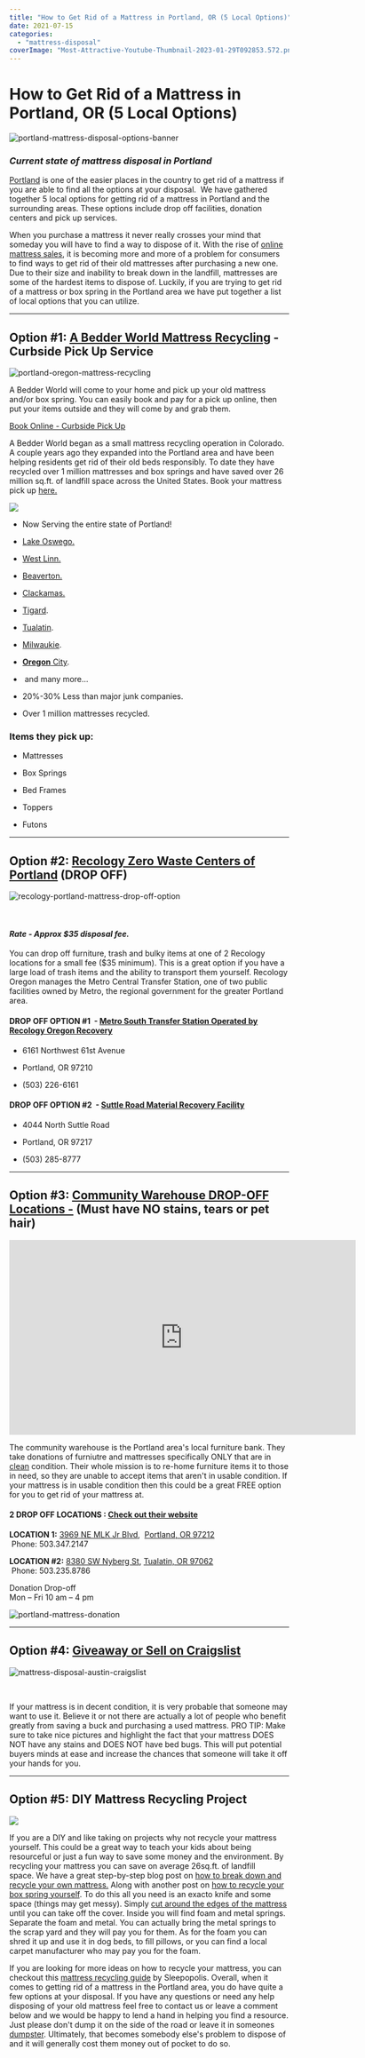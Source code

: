 ```yaml
---
title: "How to Get Rid of a Mattress in Portland, OR (5 Local Options)"
date: 2021-07-15
categories: 
  - "mattress-disposal"
coverImage: "Most-Attractive-Youtube-Thumbnail-2023-01-29T092853.572.png"
---
```


# How to Get Rid of a Mattress in Portland, OR (5 Local Options)

![portland-mattress-disposal-options-banner](images/Most-Attractive-Youtube-Thumbnail-2023-01-29T092853.572-1024x576.png)

### _Current state of mattress disposal in Portland_

[Portland](https://www.portland.gov/) is one of the easier places in the country to get rid of a mattress if you are able to find all the options at your disposal.  We have gathered together 5 local options for getting rid of a mattress in Portland and the surrounding areas. These options include drop off facilities, donation centers and pick up services. 

When you purchase a mattress it never really crosses your mind that someday you will have to find a way to dispose of it. With the rise of [online mattress sales](https://comfyliving.net/mattress-industry-statistics/#:~:text=The%20global%20mattress%20market%20will,were%20bought%20through%20online%20sales.), it is becoming more and more of a problem for consumers to find ways to get rid of their old mattresses after purchasing a new one. Due to their size and inability to break down in the landfill, mattresses are some of the hardest items to dispose of. Luckily, if you are trying to get rid of a mattress or box spring in the Portland area we have put together a list of local options that you can utilize. 

* * *

## Option #1: [A Bedder World Mattress Recycling](https://www.abedderworld.com/Portland-OR) - Curbside Pick Up Service

![portland-oregon-mattress-recycling](images/Screen-Shot-2023-01-29-at-9.20.23-AM-1024x497.png)

A Bedder World will come to your home and pick up your old mattress and/or box spring. You can easily book and pay for a pick up online, then put your items outside and they will come by and grab them.

[Book Online - Curbside Pick Up](https://www.abedderworld.com/Portland-OR)

A Bedder World began as a small mattress recycling operation in Colorado. A couple years ago they expanded into the Portland area and have been helping residents get rid of their old beds responsibly. To date they have recycled over 1 million mattresses and box springs and have saved over 26 million sq.ft. of landfill space across the United States. Book your mattress pick up [here.](https://www.abedderworld.com/Portland-OR)

![](images/Untitled-design-95-2-768x417.png)

- Now Serving the entire state of Portland!

- [Lake Oswego.](https://www.abedderworld.com/Lake-Oswego-OR)

- [West Linn.](https://www.abedderworld.com/West-Linn-OR)

- [Beaverton.](https://www.abedderworld.com/mattress-recycling-beaverton-or/)

- [Clackamas.](https://www.clackamas.us/)

- [Tigard](https://www.abedderworld.com/Tigard-OR).

- [Tualatin](https://www.abedderworld.com/Tualatin-OR).

- [Milwaukie](https://www.abedderworld.com/Milwaukie-OR).

- [**Oregon** City](https://www.abedderworld.com/Oregon-City-OR).

-  and many more...

- 20%-30% Less than major junk companies.

- Over 1 million mattresses recycled.

### Items they pick up:

- Mattresses

- Box Springs

- Bed Frames

- Toppers

- Futons

* * *

## Option #2: [Recology Zero Waste Centers of Portland](https://www.recology.com/recology-portland/bulky-items/) (DROP OFF)

![recology-portland-mattress-drop-off-option](images/Screen-Shot-2021-07-14-at-6.24.21-PM-1024x491.png)

[  
](https://www.recology.com/recology-portland/metro-central-transfer-station/)

#### _Rate **- Approx $35 disposal fee.**_ 

You can drop off furniture, trash and bulky items at one of 2 Recology locations for a small fee ($35 minimum). This is a great option if you have a large load of trash items and the ability to transport them yourself. Recology Oregon manages the Metro Central Transfer Station, one of two public facilities owned by Metro, the regional government for the greater Portland area. 

#### **DROP OFF OPTION #1**  - **[Metro South Transfer Station Operated by Recology Oregon Recovery](https://www.recology.com/recology-portland/metro-central-transfer-station/)**

- 6161 Northwest 61st Avenue

- Portland, OR 97210

- (503) 226-6161

#### **DROP OFF OPTION #2  - [Suttle Road Material Recovery Facility](https://www.recology.com/recology-portland/suttle-road-material-recovery-facility/)** 

- 4044 North Suttle Road

- Portland, OR 97217

- (503) 285-8777

* * *

## Option #3: [Community Warehouse DROP-OFF Locations -](https://www.communitywarehouse.org/drop-off-locations/) (Must have NO stains, tears or pet hair)

<iframe title="YouTube video player" src="https://www.youtube.com/embed/TIwoI8AW5tc" width="624" height="351" frameborder="0" allowfullscreen="allowfullscreen" class=""></iframe>

The community warehouse is the Portland area's local furniture bank. They take donations of furniutre and mattresses specifically ONLY that are in [clean](https://www.abedderworld.com/how-to-clean-a-futon-mattress.html/) condition. Their whole mission is to re-home furniture items it to those in need, so they are unable to accept items that aren't in usable condition. If your mattress is in usable condition then this could be a great FREE option for you to get rid of your mattress at. 

#### **2 DROP OFF LOCATIONS : [Check out their website](http://communitywarehouse.org/drop-off-locations/)**

**LOCATION 1:** [3969 NE MLK Jr Blvd](https://goo.gl/maps/5gJn8bajwyx),  [Portland, OR 97212](https://goo.gl/maps/5gJn8bajwyx)   Phone: 503.347.2147

**LOCATION #2:** [8380 SW Nyberg St](https://goo.gl/maps/YAa5ZTD1rzo), [Tualatin, OR 97062](https://goo.gl/maps/YAa5ZTD1rzo)   Phone: 503.235.8786

Donation Drop-off  
Mon – Fri 10 am – 4 pm

![portland-mattress-donation](images/Screen-Shot-2021-07-14-at-6.43.36-PM-1024x254.png)

* * *

## Option #4: [Giveaway or Sell on Craigslist](https://portland.craigslist.org/)

![mattress-disposal-austin-craigslist](images/Screen-Shot-2019-12-11-at-8.06.07-AM-768x628.png)

[  
](https://austin.craigslist.org/)

If your mattress is in decent condition, it is very probable that someone may want to use it. Believe it or not there are actually a lot of people who benefit greatly from saving a buck and purchasing a used mattress. PRO TIP: Make sure to take nice pictures and highlight the fact that your mattress DOES NOT have any stains and DOES NOT have bed bugs. This will put potential buyers minds at ease and increase the chances that someone will take it off your hands for you.

* * *

## Option #5: DIY Mattress Recycling Project

![](images/Screen-Shot-2019-04-08-at-1.56.55-PM-768x429.png)

If you are a DIY and like taking on projects why not recycle your mattress yourself. This could be a great way to teach your kids about being resourceful or just a fun way to save some money and the environment. By recycling your mattress you can save on average 26sq.ft. of landfill space. We have a great step-by-step blog post on [how to break down and recycle your own mattress.](https://www.abedderworld.com/how-to-recycle-a-mattress/) Along with another post on [how to recycle your box spring yourself](https://www.abedderworld.com/how-to-recycle-a-box-spring/). To do this all you need is an exacto knife and some space (things may get messy). Simply [cut around the edges of the mattress](https://www.abedderworld.com/how-to-cut-a-memory-foam-mattress.html/) until you can take off the cover. Inside you will find foam and metal springs. Separate the foam and metal. You can actually bring the metal springs to the scrap yard and they will pay you for them. As for the foam you can shred it up and use it in dog beds, to fill pillows, or you can find a local carpet manufacturer who may pay you for the foam.

If you are looking for more ideas on how to recycle your mattress, you can checkout this [mattress recycling guide](https://sleepopolis.com/mattress-reviews/real-bed-mattress-review/how-to-recycle-a-mattress/) by Sleepopolis. Overall, when it comes to getting rid of a mattress in the Portland area, you do have quite a few options at your disposal. If you have any questions or need any help disposing of your old mattress feel free to contact us or leave a comment below and we would be happy to lend a hand in helping you find a resource. Just please don't dump it on the side of the road or leave it in someones [dumpster](https://www.abedderworld.com/get-rid-of-a-mattress-by-throwing-it-in-the-dumpster.html/). Ultimately, that becomes somebody else's problem to dispose of and it will generally cost them money out of pocket to do so.
